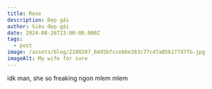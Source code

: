 ```yaml
---
title: Rose
description: Đẹp gái
author: Siêu đẹp gái
date: 2024-08-26T23:00:00.000Z
tags:
  - post
image: /assets/blog/2100207_84d5bfcceb6e383c77cd7a056177d7fb.jpg
imageAlt: My wife for sure
---
```

idk man, she so freaking ngon mlem mlem
